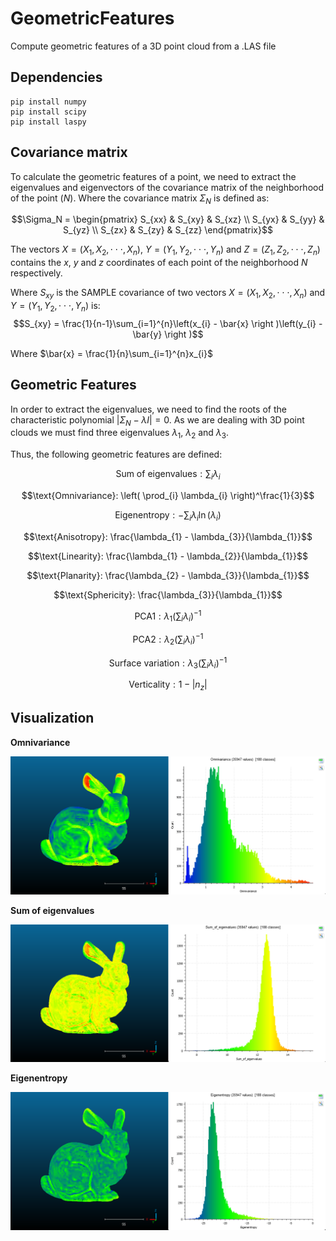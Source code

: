 # GeometricFeatures
Compute geometric features of a 3D point cloud from a .LAS file

## Dependencies
```
pip install numpy
pip install scipy
pip install laspy
```

## Covariance matrix

To calculate the geometric features of a point, we need to extract the eigenvalues and eigenvectors of the covariance matrix of the neighborhood of the point ($N$). Where the covariance matrix $\Sigma_N$ is defined as:

$$\Sigma_N = \begin{pmatrix}
 S_{xx} & S_{xy} & S_{xz} \\ 
 S_{yx} & S_{yy} & S_{yz} \\ 
 S_{zx} & S_{zy} & S_{zz}
\end{pmatrix}$$

The vectors $X = (X_{1}, X_{2}, \cdot \cdot \cdot, X_{n})$, $Y = (Y_{1}, Y_{2}, \cdot \cdot \cdot, Y_{n})$ and $Z = (Z_{1}, Z_{2}, \cdot \cdot \cdot, Z_{n})$ contains the $x$, $y$ and $z$ coordinates of each point of the neighborhood $N$ respectively.

Where $S_{xy}$ is the SAMPLE covariance of two vectors $X = (X_{1}, X_{2}, \cdot \cdot \cdot, X_{n})$ and $Y = (Y_{1}, Y_{2}, \cdot \cdot \cdot, Y_{n})$ is:
$$S_{xy} = \frac{1}{n-1}\sum_{i=1}^{n}\left(x_{i} - \bar{x} \right )\left(y_{i} - \bar{y} \right )$$

Where $\bar{x} = \frac{1}{n}\sum_{i=1}^{n}x_{i}$

## Geometric Features

In order to extract the eigenvalues, we need to find the roots of the characteristic polynomial $\left| \Sigma_N - \lambda I \right| = 0$. As we are dealing with 3D point clouds we must find three eigenvalues $\lambda_{1}$, $\lambda_{2}$ and $\lambda_{3}$.

Thus, the following geometric features are defined:

```math
\text{Sum of eigenvalues}: \sum_{i} \lambda_{i}
```
```math
\text{Omnivariance}: \left( \prod_{i} \lambda_{i} \right)^\frac{1}{3}
```
```math
\text{Eigenentropy}: -\sum_{i}\lambda_{i}\ln\left( \lambda_{i} \right )
```
```math
\text{Anisotropy}: \frac{\lambda_{1} - \lambda_{3}}{\lambda_{1}}
```
```math
\text{Linearity}: \frac{\lambda_{1} - \lambda_{2}}{\lambda_{1}}
```
```math
\text{Planarity}: \frac{\lambda_{2} - \lambda_{3}}{\lambda_{1}}
```
```math
\text{Sphericity}: \frac{\lambda_{3}}{\lambda_{1}}
```
```math
\text{PCA1}: \lambda_{1}\left ( \sum _{i} \lambda_{i} \right )^{-1}
```
```math
\text{PCA2}: \lambda_{2}\left ( \sum _{i} \lambda_{i} \right )^{-1}
```
```math
\text{Surface variation}: \lambda_{3}\left ( \sum _{i} \lambda_{i} \right )^{-1}
```
```math
\text{Verticality}: 1 - \left | n_{z} \right |
```

## Visualization

**Omnivariance**

![](img/omnivariance.png)

**Sum of eigenvalues**

![](img/sumEigenvalues.png)

**Eigenentropy**

![](img/eigenentropy.png)
